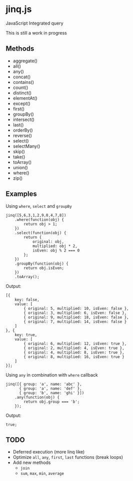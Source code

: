 ﻿# jinq.js
JavaScript Integrated query

This is still a work in progress

## Methods

- aggregate()
- all()
- any()
- concat()
- contains()
- count()
- distinct()
- elementAt()
- except()
- first()
- groupBy()
- intersect()
- last()
- orderBy()
- reverse()
- select()
- selectMany()
- skip()
- take()
- toArray()
- union()
- where()
- zip()

## Examples

Using `where`, `select` and `groupBy`

	jinq([5,6,3,1,2,9,0,4,7,8])
		.where(function(obj) {
			return obj > 1;
		})
		.select(function(obj) {
			return {
				original: obj,
				multiplied: obj * 2,
				isEven: obj % 2 === 0
			};
		})
		.groupBy(function(obj) {
			return obj.isEven;
		})
		.toArray();

Output:

	[{
		key: false,
		value: [
			{ original: 5, multiplied: 10, isEven: false },
			{ original: 3, multiplied: 6, isEven: false },
			{ original: 9, multiplied: 18, isEven: false },
			{ original: 7, multiplied: 14, isEven: false }
		]
	}, {
		key: true,
		value: [
			{ original: 6, multiplied: 12, isEven: true },
			{ original: 2, multiplied: 4, isEven: true },
			{ original: 4, multiplied: 8, isEven: true },
			{ original: 8, multiplied: 16, isEven: true }
		]
	}];

Using `any` in combination with `where` callback

	jinq([{ group: 'a', name: 'abc' },
          { group: 'a', name: 'def' },
          { group: 'b', name: 'ghi' }])
        .any(function(obj) {
            return obj.group === 'b';
        });

Output:

	true;

## TODO

- Deferred execution (more linq like)
- Optimize `all`, `any`, `first`, `last` functions (break loops)
- Add new methods 
	- `join`
	- `sum`, `max`, `min`, `average`
